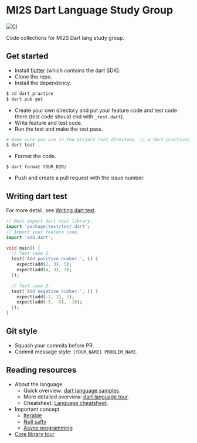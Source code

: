# MI2S Dart Language Study Group
[![CI](https://github.com/8igMac/dart_practice/actions/workflows/ci.yml/badge.svg?branch=master)](https://github.com/8igMac/dart_practice/actions/workflows/ci.yml)

Code collections for MI2S Dart lang study group.

## Get started
- Install [flutter](https://flutter.dev/docs/get-started/install) (which
contains the dart SDK).
- Clone the repo.
- Install the dependency.
```sh
$ cd dart_practice
$ dart pub get
```
- Create your own directory and put your feature code and test code there
(test code should end with `_test.dart`).
- Write feature and test code.
- Run the test and make the test pass.
```sh
# Make sure you are in the project root directory. (i.e dart_practice/)
$ dart test .
```
- Format the code.
```
$ dart format YOUR_DIR/
```
- Push and create a pull request with the issue number.

## Writing dart test
For more detail, see [Writing dart test](https://pub.dev/packages/test).

```dart
// Must import dart test library.
import 'package:test/test.dart';
// Import your feature code.
import 'add.dart';

void main() {
  // Test case 1.
  test('Add positive number.', () {
    expect(add(2, 3), 5);
    expect(add(4, 3), 7);
  });

  // Test case 2.
  test('Add negative number.', () {
    expect(add(-2, 3), 1);
    expect(add(-5, -5), -10);
  });
}
```

## Git style
- Squash your commits before PR.
- Commit message style: `[YOUR_NAME] PROBLEM_NAME`.

## Reading resources
- About the language
  - Quick overview: [dart language samples](https://dart.dev/samples).
  - More detailed overview: [dart language tour](https://dart.dev/guides/language/language-tour).
  - Cheatsheet: [Language cheatsheet](https://dart.dev/codelabs/dart-cheatsheet).
- Important concept
  - [Iterable](https://dart.dev/codelabs/iterables)
  - [Null safty](https://dart.dev/codelabs/null-safety)
  - [Async programming](https://dart.dev/codelabs/async-await)
- [Core library tour](https://dart.dev/guides/libraries/library-tour)

